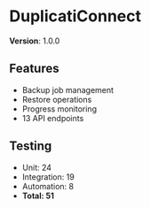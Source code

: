 # DuplicatiConnect

**Version**: 1.0.0

## Features
- Backup job management
- Restore operations
- Progress monitoring
- 13 API endpoints

## Testing
- Unit: 24
- Integration: 19
- Automation: 8
- **Total: 51**
